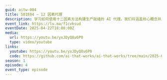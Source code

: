 ```yaml
---
guid: aitw-004
title: S01E04 – 12 因素代理
description: 学习如何使用十二因素方法构建生产就绪的 AI 代理。我们将涵盖核心概念并从头构建一个真实的代理。
event_link: https://lu.ma/f1cvksud
eventDate: 2025-04-22T18:00:00Z
media:
  url: https://youtu.be/yxJDyQ8v6P0
  type: video/youtube
links:
  youtube: https://youtu.be/yxJDyQ8v6P0
  code: https://github.com/ai-that-works/ai-that-works/tree/main/2025-04-22-twelve-factor-agents
season: 1
episode: 4
event_type: episode
---
```

